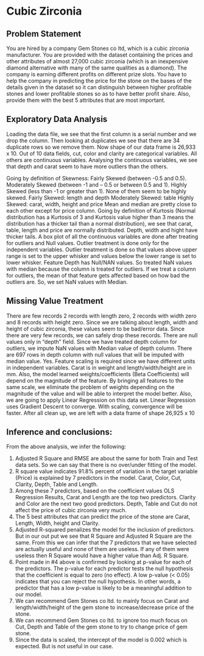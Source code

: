 # Cubic Zirconia 

## Problem Statement 

You are hired by a company Gem Stones co ltd, which is a cubic zirconia manufacturer. You are provided with the dataset containing the prices and other attributes of almost 27,000 cubic zirconia (which is an inexpensive diamond alternative with many of the same qualities as a diamond). The company is earning different profits on different prize slots. You have to help the company in predicting the price for the stone on the bases of the details given in the dataset so it can distinguish between higher profitable stones and lower profitable stones so as to have better profit share. Also, provide them with the best 5 attributes that are most important.

## Exploratory Data Analysis

Loading the data file, we see that the first column is a serial number and we drop the column. Then looking at duplicates we see that there are 34 duplicate rows so we remove them. Now shape of our data frame is 26,933 x 10.
Out of 10 data fields, cut, color and clarity are categorical variables. All others are continuous variables. Analysing the continuous variables, we see that depth and carat seem to have more outliers than the others. 

Going by definition of Skewness:
Fairly Skewed (between -0.5 and 0.5).
Moderately Skewed (between -1 and – 0.5 or between 0.5 and 1).
Highly Skewed (less than -1 or greater than 1). None of them seem to be highly skewed.
Fairly Skewed: length and depth
Moderately Skewed: table
Highly Skewed: carat, width, height and price
Mean and median are pretty close to each other except for price column.
Going by definition of Kurtosis (Normal distribution has a Kurtosis of 3 and Kurtosis value higher than 3 means the distribution has a thicker tail than a normal distribution), we see that carat, table, length and price are normally distributed. Depth, width and hight have thicker tails.
A box plot of all the continuous variables are done after treating for outliers and Null values. Outlier treatment is done only for the independent variables. Outlier treatment is done so that values above upper range is set to the upper whisker and values below the lower range is set to lower whisker. Feature Depth has Null/NAN values. So treated NaN values with median because the column is treated for outliers. If we treat a column for outliers, the mean of that feature gets affected based on how bad the outliers are. So, we set NaN values with Median. 

## Missing Value Treatment 

There are few records 2 records with length zero, 2 records with width zero and 8 records with height zero. Since we are talking about length, width and height of cubic zirconia, these values seem to be bad/error data. Since there are very few records, we can safely drop these records.
There are null values only in “depth” field. Since we have treated depth column for outliers, we impute NaN values with Median value of depth column. There are 697 rows in depth column with null values that will be imputed with median value.
Yes. Feature scaling is required since we have different units in independent variables. Carat is in weight and length/width/height are in mm. Also, the model learned weights/coefficients (Beta Coefficients) will depend on the magnitude of the feature. By bringing all features to the same scale, we eliminate the problem of weights depending on the magnitude of the value and will be able to interpret the model better.
Also, we are going to apply Linear Regression on this data set. Linear Regression uses Gradient Descent to converge. With scaling, convergence will be faster.
After all clean up, we are left with a data frame of shape 26,925 x 10 

## Inference and conclusions:

From the above analysis, we infer the following:
1. Adjusted R Square and RMSE are about the same for both Train and Test data sets. So we can say that there is no
over/under fitting of the model.
2. R square value indicates 91.8% percent of variation in the target variable (Price) is explained by 7 predictors in the
model. Carat, Color, Cut, Clarity, Depth, Table and Length.
3. Among these 7 predictors, based on the coefficient values OLS Regression Results, Carat and Length are the top
two predictors. Clarity and Color are the next two good predictors. Depth, Table and Cut do not affect the price of
cubic zirconia very much.
4. The 5 best attributes that can predict the price of the stone are Carat, Length, Width, height and Clarity.
5. Adjusted R-squared penalizes the model for the inclusion of predictors. But in our out put we see that R Square
and Adjusted R Square are the same. From this we can infer that the 7 predictors that we have selected are actually useful and none of them are useless. If any of them were useless then R Square would have a higher value than Adj. R Square.
6. Point made in #4 above is confirmed by looking at p-value for each of the predictors. The p-value for each predictor tests the null hypothesis that the coefficient is equal to zero (no effect). A low p-value (< 0.05) indicates that you can reject the null hypothesis. In other words, a predictor that has a low p-value is likely to be a meaningful addition to our model.
7. We can recommend Gem Stones co ltd. to mainly focus on Carat and length/width/height of the gem stone to increase/decrease price of the stone.
8. We can recommend Gem Stones co ltd. to ignore too much focus on Cut, Depth and Table of the gem stone to try to change price of gem stone.
9. Since the data is scaled, the intercept of the model is 0.002 which is expected. But is not useful in our case.
